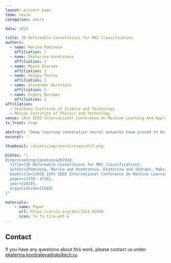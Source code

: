 ```yaml
---
layout: project_page
team: neuro
categories: neuro

data: 2019

title: 3D Deformable Convolutions for MRI classification
authors:
  - name: Marina Pominova
    affiliation: 1
  - name: Ekaterina Kondrateva
    affiliation: 1
  - name: Maxim Sharaev
    affiliation: 1
  - name: Sergey Pavlov
    affiliation: 1
  - name: Alexander Bernstein
    affiliation: 1
  - name: Evgeny Burnaev
    affiliation: 1
affiliation:
  - Skolkovo Institute of Science and Technology
  - Moscow Institute of Physics and Technology
venue: 18th IEEE International Conference On Machine Learning And Applications 2019
to_front: true

abstract: "Deep learning convolution neural networks have proved to be a powerful tool for MRI analysis. In current work, we explore the potential of the deformable convolution deep neural network layers for MRI data classiﬁcation. We propose new 3D deformable convolutions (d-convolutions), implement them in VoxResNet architecture and apply for structural MRI data classification. We show that 3D d-convolutions outperform standard ones and are effective for unprocessed 3D MR images being robust to particular geometrical properties of the data. Firstly proposed dVoxResNet architecture exhibits high potential for the use in MRI data classification."
excerpt: ''

thumbnail: /assets/img/neuro/research/3.png

bibtex: "\
@inproceedings{pominova20193d,
  title={3D Deformable Convolutions for MRI classification},
  author={Pominova, Marina and Kondrateva, Ekaterina and Sharaev, Maksim and Bernstein, Alexander and Pavlov, Sergey and Burnaev, Evgeny},
  booktitle={2019 18th IEEE International Conference On Machine Learning And Applications (ICMLA)},
  pages={1710--1716},
  year={2019},
  organization={IEEE}
}"

materials:
    - name: Paper
      url: https://arxiv.org/abs/1911.01898
      icon: fa fa-file-pdf-o
---
```

## Contact
If you have any questions about this work, please contact us under [ekaterina.kondrateva@skoltech.ru](mailto:ekaterina.kondrateva@skoltech.ru).
